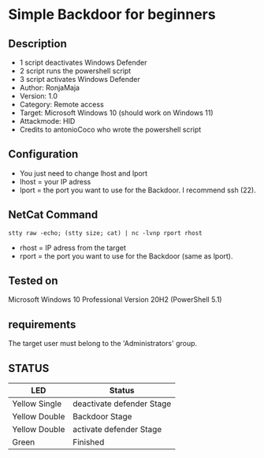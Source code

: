 # Simple Backdoor for beginners
## Description
* 1 script deactivates Windows Defender
* 2 script runs the powershell script
* 3 script activates Windows Defender
* Author:           RonjaMaja
* Version:          1.0
* Category:         Remote access
* Target:           Microsoft Windows 10 (should work on Windows 11)
* Attackmode:       HID
* Credits to antonioCoco who wrote the powershell script

## Configuration
* You just need to change lhost and lport
* lhost = your IP adress
* lport = the port you want to use for the Backdoor. I recommend ssh (22).

## NetCat Command
    stty raw -echo; (stty size; cat) | nc -lvnp rport rhost
* rhost = IP adress from the target
* rport = the port you want to use for the Backdoor (same as lport).

## Tested on

Microsoft Windows 10 Professional Version 20H2 (PowerShell 5.1)

## requirements

The target user must belong to the 'Administrators' group.

## STATUS

| LED                 | Status                                 |
| ------------------- | -------------------------------------- |
| Yellow Single       | deactivate defender Stage              |
| Yellow Double       | Backdoor Stage                         |
| Yellow Double       | activate defender Stage                |
| Green               | Finished                               |

